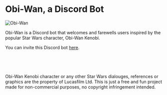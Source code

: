 # Obi-Wan, a Discord Bot

![Obi-Wan](https://c.tenor.com/qA9u4ETE66MAAAAC/hello-there-kenobi.gif)

Obi-Wan is a Discord bot that welcomes and farewells users inspired by the popular Star Wars character, Obi-Wan Kenobi.

You can invite this Discord bot [here]( https://discord.com/oauth2/authorize?client_id=970705150572367902&scope=bot&permissions=2048).

&nbsp;

&nbsp;

Obi-Wan Kenobi character or any other Star Wars dialouges, references or graphics are the property of Lucasfilm Ltd. This is just a free and fun project made for non-commercial purposes, no copyright infringement intended. 
